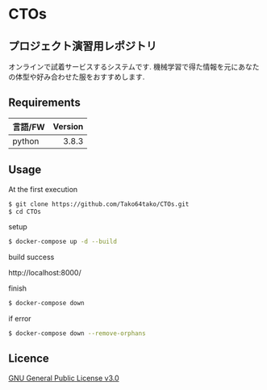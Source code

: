 # CTOs
## プロジェクト演習用レポジトリ
オンラインで試着サービスするシステムです.
機械学習で得た情報を元にあなたの体型や好み合わせた服をおすすめします.

## Requirements
| 言語/FW | Version|
| :------------| ---------: |
| python | 3.8.3　|

## Usage 
At the first execution
```sh
$ git clone https://github.com/Tako64tako/CTOs.git
$ cd CTOs
```

setup
```sh
$ docker-compose up -d --build
```
build success

http://localhost:8000/

finish
```sh
$ docker-compose down
```
if error
```sh
$ docker-compose down --remove-orphans
```
  
## Licence  
<a href="https://github.com/Tako64tako/CTOs/blob/main/LICENSE">GNU General Public License v3.0</a>

